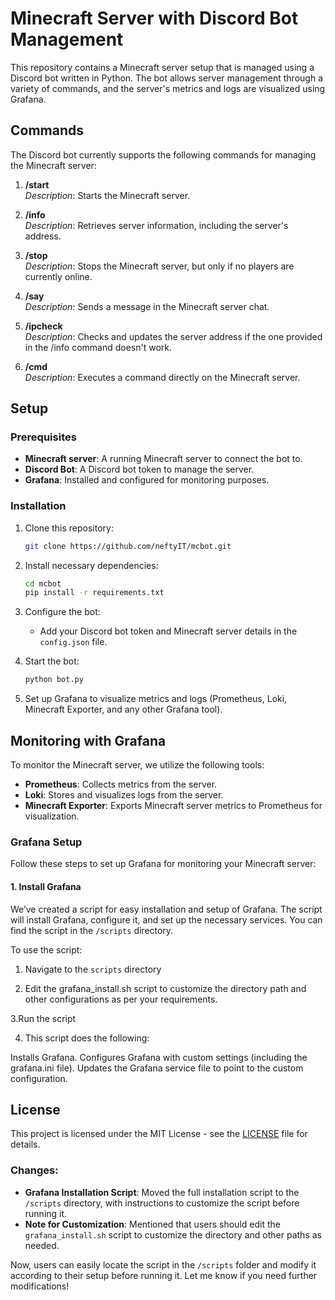 # Minecraft Server with Discord Bot Management

This repository contains a Minecraft server setup that is managed using a Discord bot written in Python. The bot allows server management through a variety of commands, and the server's metrics and logs are visualized using Grafana.

## Commands

The Discord bot currently supports the following commands for managing the Minecraft server:

1. **/start**  
   *Description*: Starts the Minecraft server.

2. **/info**  
   *Description*: Retrieves server information, including the server's address.

3. **/stop**  
   *Description*: Stops the Minecraft server, but only if no players are currently online.

4. **/say <message>**  
   *Description*: Sends a message in the Minecraft server chat.

5. **/ipcheck**  
   *Description*: Checks and updates the server address if the one provided in the /info command doesn't work.

6. **/cmd <command>**  
   *Description*: Executes a command directly on the Minecraft server.

## Setup

### Prerequisites
- **Minecraft server**: A running Minecraft server to connect the bot to.
- **Discord Bot**: A Discord bot token to manage the server.
- **Grafana**: Installed and configured for monitoring purposes.

### Installation
1. Clone this repository:
    ```bash
    git clone https://github.com/neftyIT/mcbot.git
    ```

2. Install necessary dependencies:
    ```bash
    cd mcbot
    pip install -r requirements.txt
    ```

3. Configure the bot:
    - Add your Discord bot token and Minecraft server details in the `config.json` file.

4. Start the bot:
    ```bash
    python bot.py
    ```

5. Set up Grafana to visualize metrics and logs (Prometheus, Loki, Minecraft Exporter, and any other Grafana tool).

## Monitoring with Grafana

To monitor the Minecraft server, we utilize the following tools:

- **Prometheus**: Collects metrics from the server.
- **Loki**: Stores and visualizes logs from the server.
- **Minecraft Exporter**: Exports Minecraft server metrics to Prometheus for visualization.

### Grafana Setup

Follow these steps to set up Grafana for monitoring your Minecraft server:

#### 1. **Install Grafana**

We’ve created a script for easy installation and setup of Grafana. The script will install Grafana, configure it, and set up the necessary services. You can find the script in the `/scripts` directory.

To use the script:

1. Navigate to the `scripts` directory

2. Edit the grafana_install.sh script to customize the directory path and other configurations as per your requirements.

3.Run the script

4. This script does the following:

Installs Grafana.
Configures Grafana with custom settings (including the grafana.ini file).
Updates the Grafana service file to point to the custom configuration.


## License

This project is licensed under the MIT License - see the [LICENSE](LICENSE) file for details.

### Changes:
- **Grafana Installation Script**: Moved the full installation script to the `/scripts` directory, with instructions to customize the script before running it.
- **Note for Customization**: Mentioned that users should edit the `grafana_install.sh` script to customize the directory and other paths as needed.

Now, users can easily locate the script in the `/scripts` folder and modify it according to their setup before running it. Let me know if you need further modifications!
